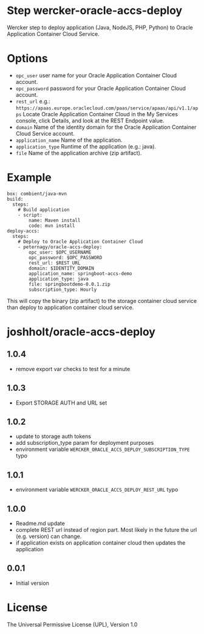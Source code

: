 # Step wercker-oracle-accs-deploy
Wercker step to deploy application (Java, NodeJS, PHP, Python) to Oracle Application Container Cloud Service.

# Options

- `opc_user` user name for your Oracle Application Container Cloud account.
- `opc_password` password for your Oracle Application Container Cloud account.
- `rest_url` e.g.: `https://apaas.europe.oraclecloud.com/paas/service/apaas/api/v1.1/apps` Locate Oracle Application Container Cloud in the My Services console, click Details, and look at the REST Endpoint value.
- `domain` Name of the identity domain for the Oracle Application Container Cloud Service account.
- `application_name` Name of the application.
- `application_type` Runtime of the application (e.g.: java).
- `file` Name of the application archive (zip artifact).

# Example

	box: combient/java-mvn
	build:
	  steps:
	    # Build application
	    - script:
	        name: Maven install
	        code: mvn install
	deploy-accs:
	  steps:
	    # Deploy to Oracle Application Container Cloud
	    - peternagy/oracle-accs-deploy:
	        opc_user: $OPC_USERNAME
	        opc_password: $OPC_PASSWORD
	        rest_url: $REST_URL
	        domain: $IDENTITY_DOMAIN
	        application_name: springboot-accs-demo
			application_type: java
	        file: springbootdemo-0.0.1.zip
	        subscription_type: Hourly


This will copy the binary (zip artifact) to the storage container cloud service than deploy to application container cloud service.

# joshholt/oracle-accs-deploy

## 1.0.4

- remove export var checks to test for a minute

## 1.0.3

- Export STORAGE AUTH and URL set

## 1.0.2

- update to storage auth tokens
- add subscription_type param for deployment purposes
- environment variable `WERCKER_ORACLE_ACCS_DEPLOY_SUBSCRIPTION_TYPE` typo

## 1.0.1

- environment variable `WERCKER_ORACLE_ACCS_DEPLOY_REST_URL` typo
 
## 1.0.0

- Readme.md update
- complete REST url instead of region part. Most likely in the future the url (e.g. version) can change.
- if application exists on application container cloud then updates the application

## 0.0.1

- Initial version

# License

The Universal Permissive License (UPL), Version 1.0
